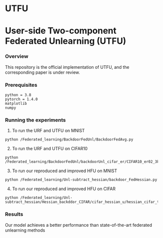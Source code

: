 # UTFU

# User-side Two-component Federated Unlearning (UTFU)

### Overview
This repository is the official implementation of UTFU, and the corresponding paper is under review.


### Prerequisites

```
python = 3.8
pytorch = 1.4.0
matplotlib
numpy
```

### Running the experiments

1. To run the URF and UTFU on MNIST
```
python /Federated_learning/BackdoorFedUnl/BackdoorFedAvg.py
```

2. To run the URF and UTFU on CIFAR10
```
python /Federated_learning/BackdoorFedUnl/backdoorUnl_cifar_er/CIFAR10_er02_3ke.py
```

3. To run our reproduced and improved HFU on MNIST
```
python /Federated_learning/Unl-subtract_hessian/backdoor_FedHessian.py
```

4. To run our reproduced and improved HFU on CIFAR
```
python /Federated_learning/Unl-subtract_hessian/Hessian_backddor_CIFAR/cifar_hessian_u/hessian_cifar_temp.py
```
### Results
Our model achieves a better performance than state-of-the-art federated unlearning methods